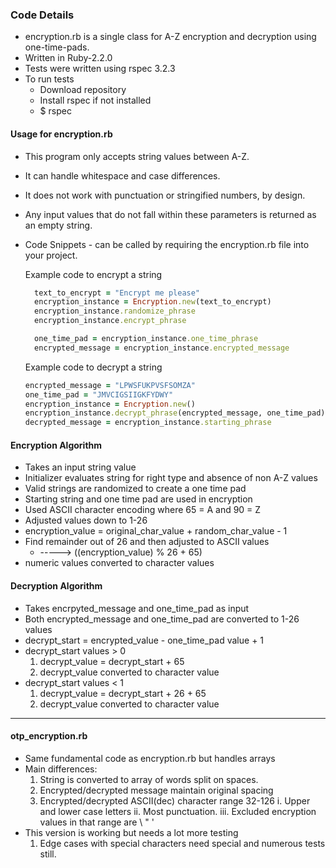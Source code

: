 
### Code Details
* encryption.rb is a single class for
A-Z encryption and decryption using one-time-pads.
* Written in Ruby-2.2.0
* Tests were written using rspec 3.2.3
* To run tests
  * Download repository
  * Install rspec if not installed
  * $ rspec

#### Usage for encryption.rb
* This program only accepts string values between A-Z.
* It can handle whitespace and case differences.
* It does not work with punctuation or stringified numbers, by design.
* Any input values that do not fall within these parameters is returned as an empty string.
* Code Snippets - can be called by requiring the encryption.rb file into your project.

  Example code to encrypt a string
  ``` ruby
    text_to_encrypt = "Encrypt me please"
    encryption_instance = Encryption.new(text_to_encrypt)
    encryption_instance.randomize_phrase
    encryption_instance.encrypt_phrase

    one_time_pad = encryption_instance.one_time_phrase
    encrypted_message = encryption_instance.encrypted_message
    ```

    Example code to decrypt a string
    ```ruby
    encrypted_message = "LPWSFUKPVSFSOMZA"
    one_time_pad = "JMVCIGSIIGKFYDWY"
    encryption_instance = Encryption.new()
    encryption_instance.decrypt_phrase(encrypted_message, one_time_pad)
    decrypted_message = encryption_instance.starting_phrase
    ```

#### Encryption Algorithm
* Takes an input string value
* Initializer evaluates string for right type and absence of non A-Z values
* Valid strings are randomized to create a one time pad
* Starting string and one time pad are used in encryption
* Used ASCII character encoding where 65 = A and 90 = Z
* Adjusted values down to 1-26
* encryption_value = original_char_value + random_char_value - 1
* Find remainder out of 26 and then adjusted to ASCII values
  * -----> ((encryption_value) % 26 + 65)
* numeric values converted to character values


#### Decryption Algorithm
  * Takes encrpyted_message and one_time_pad as input
  * Both encrypted_message and one_time_pad are converted to 1-26 values
  * decrypt_start = encrypted_value - one_time_pad value + 1
  * decrypt_start values > 0
    1. decrypt_value = decrypt_start + 65
    2. decrypt_value converted to character value
  * decrypt_start values < 1
    1. decrypt_value = decrypt_start + 26 + 65
    2. decrypt_value converted to character value


---------------------------------------------------
#### otp_encryption.rb
  * Same fundamental code as encryption.rb but handles arrays
  * Main differences:
    1. String is converted to array of words split on spaces.
    2. Encrypted/decrypted message maintain original spacing
    3. Encrypted/decrypted ASCII(dec) character range 32-126
      i.   Upper and lower case letters
      ii.  Most punctuation.
      iii. Excluded encryption values in that range are \ " '
  * This version is working but needs a lot more testing
    1. Edge cases with special characters need special and numerous tests still.
